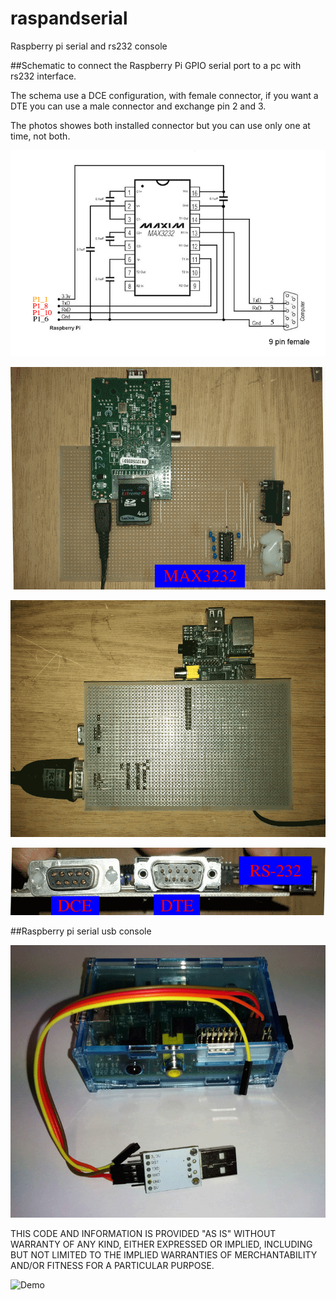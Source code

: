 # raspandserial
Raspberry pi serial and rs232 console 

##Schematic to connect the Raspberry Pi GPIO serial port to a pc with rs232 interface.

The schema use a DCE configuration, with female connector, if you want a DTE you can use a male connector and exchange pin 2 and 3.

The photos showes both installed connector but you can use only one at time, not both.

![Demo](https://github.com/bigjohnson/raspandserial/blob/master/RaspeRS232.png?raw=true)

![Demo](https://github.com/bigjohnson/raspandserial/blob/master/rasp1.png?raw=true)

![Demo](https://github.com/bigjohnson/raspandserial/blob/master/rasp2.png?raw=true)

![Demo](https://github.com/bigjohnson/raspandserial/blob/master/rasp3.png?raw=true)

##Raspberry pi serial usb console

![Demo](https://github.com/bigjohnson/raspandserial/blob/master/usb_serial.png?raw=true)

THIS CODE AND INFORMATION IS PROVIDED "AS IS" WITHOUT WARRANTY OF ANY KIND, EITHER EXPRESSED OR IMPLIED, INCLUDING BUT NOT LIMITED TO THE IMPLIED WARRANTIES OF MERCHANTABILITY AND/OR FITNESS FOR A PARTICULAR PURPOSE. 

![Demo](https://github.com/bigjohnson/raspandserial/blob/master/raspimagnetic1g?raw=true)
